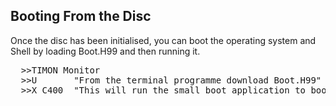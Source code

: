 ## Booting From the Disc

Once the disc has been initialised, you can boot the operating system and Shell by loading Boot.H99 and then running it.

<pre>
  >>TIMON Monitor
  >>U       "From the terminal programme download Boot.H99"
  >>X C400  "This will run the small boot application to boot from the disc"
</pre>
